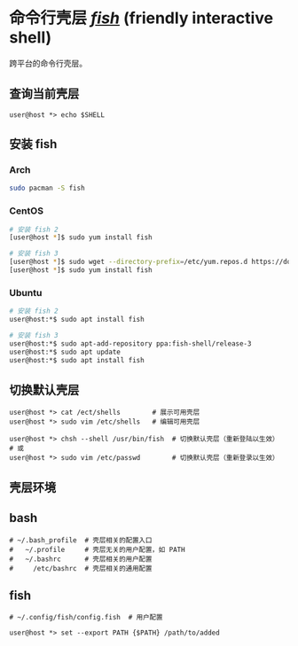 # 命令行壳层 [*fish*](https://fishshell.com/) (friendly interactive shell)

跨平台的命令行壳层。

## 查询当前壳层

```fish
user@host *> echo $SHELL
```

## 安装 fish

### Arch

```sh
sudo pacman -S fish
```

### CentOS

```sh
# 安装 fish 2
[user@host *]$ sudo yum install fish

# 安装 fish 3
[user@host *]$ sudo wget --directory-prefix=/etc/yum.repos.d https://download.opensuse.org/repositories/shells:fish:release:3/RHEL_7/shells:fish:release:3.repo
[user@host *]$ sudo yum install fish
```

### Ubuntu

```sh
# 安装 fish 2
user@host:*$ sudo apt install fish

# 安装 fish 3
user@host:*$ sudo apt-add-repository ppa:fish-shell/release-3
user@host:*$ sudo apt update
user@host:*$ sudo apt install fish
```

## 切换默认壳层

```fish
user@host *> cat /ect/shells        # 展示可用壳层
user@host *> sudo vim /etc/shells   # 编辑可用壳层

user@host *> chsh --shell /usr/bin/fish  # 切换默认壳层（重新登陆以生效）
# 或
user@host *> sudo vim /etc/passwd        # 切换默认壳层（重新登录以生效）
```

## 壳层环境

## bash

```fish
# ~/.bash_profile  # 壳层相关的配置入口
#   ~/.profile     # 壳层无关的用户配置，如 PATH
#   ~/.bashrc      # 壳层相关的用户配置
#     /etc/bashrc  # 壳层相关的通用配置
```

## fish

```fish
# ~/.config/fish/config.fish  # 用户配置

user@host *> set --export PATH {$PATH} /path/to/added
```
